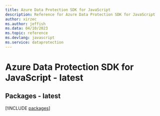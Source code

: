 ```yaml
---
title: Azure Data Protection SDK for JavaScript
description: Reference for Azure Data Protection SDK for JavaScript
author: xirzec
ms.author: jeffish
ms.data: 04/10/2023
ms.topic: reference
ms.devlang: javascript
ms.service: dataprotection
---
```

# Azure Data Protection SDK for JavaScript - latest
## Packages - latest
[!INCLUDE [packages](data-protection-index.md)]